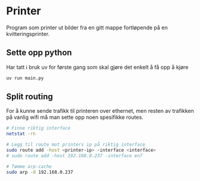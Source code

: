 # Printer
Program som printer ut bilder fra en gitt mappe fortløpende på en kvitteringsprinter.

## Sette opp python

Har tatt i bruk uv for første gang som skal gjøre det enkelt å få opp å kjøre
```zsh
uv run main.py
```

## Split routing

For å kunne sende trafikk til printeren over ethernet, men resten av trafikken på vanlig wifi må man sette opp noen spesifikke routes.

```zsh
# Finne riktig interface
netstat -rn

# Legg til route mot printers ip på riktig interface
sudo route add -host <printer-ip> -interface <interface> 
# sudo route add -host 192.168.0.237 -interface en7 

# Tømme arp-cache
sudo arp -d 192.168.0.237
```


